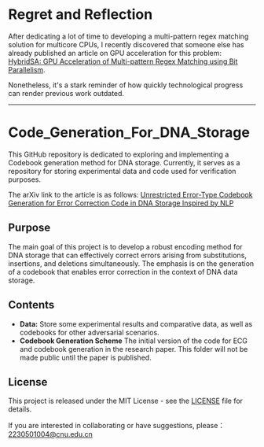 # Regret and Reflection

After dedicating a lot of time to developing a multi-pattern regex matching solution for multicore CPUs, I recently discovered that someone else has already published an article on GPU acceleration for this problem: [HybridSA: GPU Acceleration of Multi-pattern Regex Matching using Bit Parallelism](https://dl.acm.org/doi/pdf/10.1145/3689771). 
 
Nonetheless, it's a stark reminder of how quickly technological progress can render previous work outdated.


---

# Code_Generation_For_DNA_Storage

This GitHub repository is dedicated to exploring and implementing a Codebook generation method for DNA storage. Currently, it serves as a repository for storing experimental data and code used for verification purposes.

The arXiv link to the article is as follows: [Unrestricted Error-Type Codebook Generation for Error Correction Code in DNA Storage Inspired by NLP](https://arxiv.org/abs/2401.15915) 
## Purpose

The main goal of this project is to develop a robust encoding method for DNA storage that can effectively correct errors arising from substitutions, insertions, and deletions simultaneously. The emphasis is on the generation of a codebook that enables error correction in the context of DNA data storage.

## Contents
- **Data:** Store some experimental results and comparative data, as well as codebooks for other adversarial scenarios.
- **Codebook Generation Scheme** The initial version of the code for ECG and codebook generation in the research paper. This folder will not be made public until the paper is published. 
 

## License

This project is released under the MIT License - see the [LICENSE](LICENSE) file for details.

If you are interested in collaborating or have suggestions, please：
[2230501004@cnu.edu.cn](mailto:2230501004@cnu.edu.cn)

